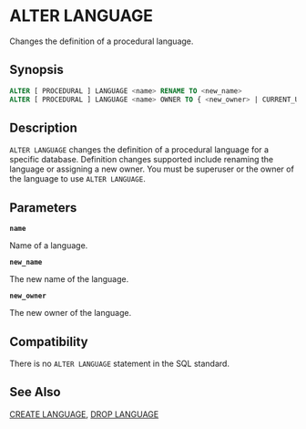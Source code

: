 # ALTER LANGUAGE

Changes the definition of a procedural language.

## Synopsis

```sql
ALTER [ PROCEDURAL ] LANGUAGE <name> RENAME TO <new_name>
ALTER [ PROCEDURAL ] LANGUAGE <name> OWNER TO { <new_owner> | CURRENT_USER | SESSION_USER }
```

## Description

`ALTER LANGUAGE` changes the definition of a procedural language for a specific database. Definition changes supported include renaming the language or assigning a new owner. You must be superuser or the owner of the language to use `ALTER LANGUAGE`.

## Parameters

**`name`**

Name of a language.

**`new_name`**

The new name of the language.

**`new_owner`**

The new owner of the language.

## Compatibility

There is no `ALTER LANGUAGE` statement in the SQL standard.

## See Also

[CREATE LANGUAGE](/docs/sql-statements/sql-statement-create-language.md), [DROP LANGUAGE](/docs/sql-statements/sql-statement-drop-language.md)



